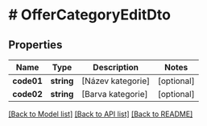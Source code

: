 # # OfferCategoryEditDto

## Properties

Name | Type | Description | Notes
------------ | ------------- | ------------- | -------------
**code01** | **string** | [Název kategorie] | [optional]
**code02** | **string** | [Barva kategorie] | [optional]

[[Back to Model list]](../../README.md#models) [[Back to API list]](../../README.md#endpoints) [[Back to README]](../../README.md)
